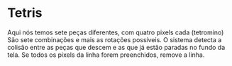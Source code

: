 # Tetris
Aqui nós temos sete peças diferentes, com quatro pixels cada (tetromino)
São sete combinações e mais as rotações possíveis.
O sistema detecta a colisão entre as peças que descem e as
que já estão paradas no fundo da tela. Se todos os pixels da linha 
forem preenchidos, remove a linha.